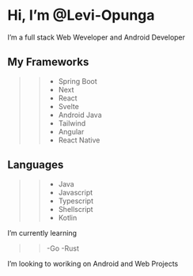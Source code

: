 # Hi, I’m @Levi-Opunga
 I’m a full stack Web Weveloper and Android Developer
## My Frameworks
>> - Spring Boot
>> - Next
>> - React
>> - Svelte
>> - Android Java
>> - Tailwind 
>> - Angular
>> - React Native
>> 
## Languages
>> - Java
>> - Javascript
>> - Typescript
>> - Shellscript
>> - Kotlin
>> 
I’m currently learning 
>> -Go 
>> -Rust

I’m looking to woriking on Android and Web Projects

<!---
Levi-Opunga/Levi-Opunga is a ✨ special ✨ repository because its `README.md` (this file) appears on your GitHub profile.
You can click the Preview link to take a look at your changes.
--->

